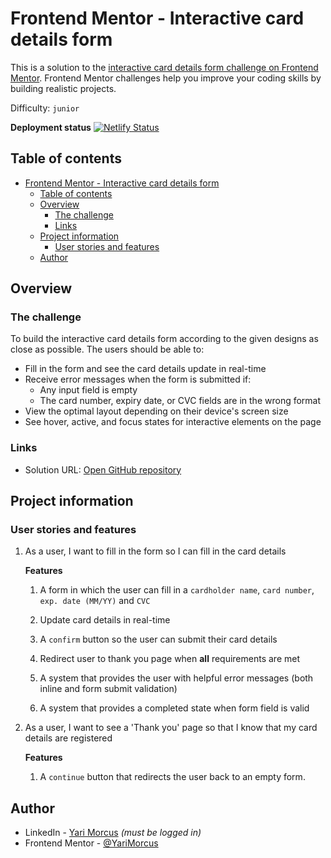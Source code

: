 # Frontend Mentor - Interactive card details form

This is a solution to the [interactive card details form challenge on Frontend Mentor](https://www.frontendmentor.io/challenges/interactive-card-details-form-XpS8cKZDWw). Frontend Mentor challenges help you improve your coding skills by building realistic projects.

Difficulty: `junior`

[//]: # 'Insert screenshot below'

**Deployment status** [![Netlify Status](https://api.netlify.com/api/v1/badges/5f046165-c1a4-46fe-a089-e84ec6402779/deploy-status)](https://app.netlify.com/sites/interactive-card-details-form-ym/deploys)

## Table of contents

- [Frontend Mentor - Interactive card details form](#frontend-mentor---interactive-card-details-form)
  - [Table of contents](#table-of-contents)
  - [Overview](#overview)
    - [The challenge](#the-challenge)
    - [Links](#links)
  - [Project information](#project-information)
    - [User stories and features](#user-stories-and-features)
  - [Author](#author)

## Overview

### The challenge

To build the interactive card details form according to the given designs as close as possible.
The users should be able to:

- Fill in the form and see the card details update in real-time
- Receive error messages when the form is submitted if:
  - Any input field is empty
  - The card number, expiry date, or CVC fields are in the wrong format
- View the optimal layout depending on their device's screen size
- See hover, active, and focus states for interactive elements on the page

### Links

- Solution URL: [Open GitHub repository](https://github.com/YariMorcus/interactive-card-details-form)

[//]: # 'Insert following when online: - Live Site URL: [open Netlify / GitHub page][fill in link]'

## Project information

### User stories and features

1. As a user, I want to fill in the form so I can fill in the card details

   **Features**

   1. A form in which the user can fill in a `cardholder name`, `card number`, `
exp. date (MM/YY)` and `CVC`

   2. Update card details in real-time

   3. A `confirm` button so the user can submit their card details

   4. Redirect user to thank you page when **all** requirements are met

   5. A system that provides the user with helpful error messages (both inline and form submit validation)

   6. A system that provides a completed state when form field is valid

2. As a user, I want to see a 'Thank you' page so that I know that my card details are registered

   **Features**

   1. A `continue` button that redirects the user back to an empty form.

[//]: # 'Optional: ### Flowchart'
[//]: # 'Optional: insert flowchart link below'

## Author

- LinkedIn - [Yari Morcus](https://www.linkedin.com/in/yarimorcus) _(must be logged in)_
- Frontend Mentor - [@YariMorcus](https://www.frontendmentor.io/profile/YariMorcus)
